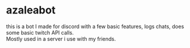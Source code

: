 # azaleabot
this is a bot I made for discord with a few basic features, logs chats, does some basic twitch API calls.  
Mostly used in a server i use with my friends.
